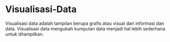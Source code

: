 # Visualisasi-Data
Visualisasi data adalah tampilan berupa grafis atau visual dari informasi dan data. Visualisasi data mengubah kumpulan data menjadi hal lebih sederhana untuk  ditampilkan.
